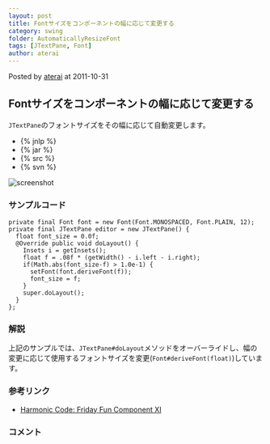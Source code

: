 ```yaml
---
layout: post
title: Fontサイズをコンポーネントの幅に応じて変更する
category: swing
folder: AutomaticallyResizeFont
tags: [JTextPane, Font]
author: aterai
---
```


Posted by [aterai](http://terai.xrea.jp/aterai.html) at 2011-10-31

## Fontサイズをコンポーネントの幅に応じて変更する
`JTextPane`のフォントサイズをその幅に応じて自動変更します。

- {% jnlp %}
- {% jar %}
- {% src %}
- {% svn %}

<!-- dummy comment line for breaking list -->

![screenshot](https://lh6.googleusercontent.com/-RTjWJaRHh4E/Tq4_8nk91OI/AAAAAAAABEY/mwfxMScDHec/s800/AutomaticallyResizeFont.png)

### サンプルコード
<pre class="prettyprint"><code>private final Font font = new Font(Font.MONOSPACED, Font.PLAIN, 12);
private final JTextPane editor = new JTextPane() {
  float font_size = 0.0f;
  @Override public void doLayout() {
    Insets i = getInsets();
    float f = .08f * (getWidth() - i.left - i.right);
    if(Math.abs(font_size-f) &gt; 1.0e-1) {
      setFont(font.deriveFont(f));
      font_size = f;
    }
    super.doLayout();
  }
};
</code></pre>

### 解説
上記のサンプルでは、`JTextPane#doLayout`メソッドをオーバーライドし、幅の変更に応じて使用するフォントサイズを変更(`Font#deriveFont(float)`)しています。

### 参考リンク
- [Harmonic Code: Friday Fun Component XI](http://harmoniccode.blogspot.com/2011/10/friday-fun-component-xi.html)

<!-- dummy comment line for breaking list -->

### コメント
